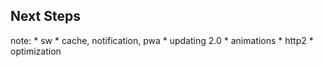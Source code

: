 ##  Next Steps

note:
    * sw
    * cache, notification, pwa
    * updating 2.0
    * animations
    * http2
    * optimization
